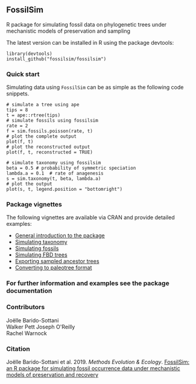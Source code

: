 ## FossilSim

R package for simulating fossil data on phylogenetic trees under mechanistic models of preservation and sampling

The latest version can be installed in R using the package devtools:

    library(devtools)
    install_github("fossilsim/fossilsim")

### Quick start

Simulating data using `FossilSim` can be as simple as the following code snippets.

```{r}
# simulate a tree using ape
tips = 8
t = ape::rtree(tips)
# simulate fossils using fossilsim
rate = 2
f = sim.fossils.poisson(rate, t)  
# plot the complete output
plot(f, t)
# plot the reconstructed output
plot(f, t, reconstructed = TRUE)
```

```{r}
# simulate taxonomy using fossilsim
beta = 0.5 # probability of symmetric speciation
lambda.a = 0.1  # rate of anagenesis
s = sim.taxonomy(t, beta, lambda.a)  
# plot the output
plot(s, t, legend.position = "bottomright")
```

### Package vignettes

The following vignettes are available via CRAN and provide detailed examples:

* [General introduction to the package](https://CRAN.R-project.org/package=FossilSim/vignettes/intro.html)
* [Simulating taxonomy](https://CRAN.R-project.org/package=FossilSim/vignettes/taxonomy.html)
* [Simulating fossils](https://CRAN.R-project.org/package=FossilSim/vignettes/fossils.html)
* [Simulating FBD trees](https://CRAN.R-project.org/package=FossilSim/vignettes/simfbd.html)
* [Exporting sampled ancestor trees](https://CRAN.R-project.org/package=FossilSim/vignettes/SAtree.html)
* [Converting to paleotree format](https://CRAN.R-project.org/package=FossilSim/vignettes/paleotree.html)

### For further information and examples see the package documentation

### Contributors
Joëlle Barido-Sottani  
Walker Pett
Joseph O'Reilly  
Rachel Warnock

### Citation

Joëlle Barido-Sottani et al. 2019. *Methods Evolution & Ecology*. [FossilSim: an R package for simulating fossil occurrence data under mechanistic models of preservation and recovery](https://besjournals.onlinelibrary.wiley.com/doi/full/10.1111/2041-210X.13170)

